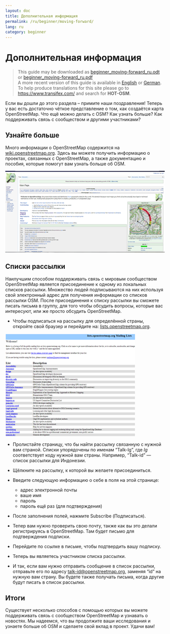 ```yaml
---
layout: doc
title: Дополнительная информация
permalink: /ru/beginner/moving-forward/
lang: ru
category: beginner
---
```


Дополнительная информация
=========================

> This guide may be downloaded as [beginner_moving-forward_ru.odt](/files/beginner_moving-forward_ru.odt) or [beginner_moving-forward_ru.pdf](/files/beginner_moving-forward_ru.pdf)  
> A more recent version of this guide is available in [English](/en/beginner/moving-forward) or [German](/de/beginner/moving-forward). To help produce translations for this site please go to <https://www.transifex.com/> and search for **HOT-OSM**.  

Если вы дошли до этого раздела – примите наши поздравления! Теперь у вас есть
достаточно чёткое представление о том, как создаётся карта OpenStreetMap. Что
ещё можно делать с OSM? Как узнать больше? Как поддерживать связь с сообществом
и другими участниками?

Узнайте больше
--------------

Много информации о OpenStreetMap содержится на
[wiki.openstreetmap.org](http://wiki.openstreetmap.org/). Здесь вы можете
получить информацию о проектах, связанных с OpenStreetMap, а также документацию
и пособия, которые помогут вам узнать больше об OSM.

![Wiki][]

<!-- also more info on this site once it is prepared -->

Списки рассылки
---------------

Наилучшим способом поддерживать связь с мировым сообществом OpenStreetMap является присоединение к одному из локальных списков рассылки. Множество людей подписываются на них используя свой электронный адрес для получения информации со списков рассылки OSM. После присоединения к списку рассылки вы сможете писать письма в группу, для того чтобы обсудить вопросы, которые вас интересуют, или же просто обсудить OpenStreetMap.

- Чтобы подписаться на рассылку для определённой страны, откройте свой браузер
  и перейдите на: [lists.openstreetmap.org](http://lists.openstreetmap.org/).

![Mailing list][]

- Пролистайте страницу, что бы найти рассылку связанную с нужной вам страной.
  Списки упорядочены по именам “Talk-lg”, где _lg_ соответствует коду нужной
  вам страны. Например, “Talk-id” — список рассылки для Индонезии.
- Щёлкните на рассылку, к которой вы желаете присоединиться.
- Введите следующую информацию о себе в поля на этой странице:

    -   адрес электронной почты
    -   ваше имя
    -   пароль
    -   пароль ещё раз (для подтверждения)

- После заполнения полей, нажмите Subscribe (Подписаться).
- Тепер вам нужно проверить свою почту, также как вы это делали регистрируясь в
  OpenStreetMap. Там будет письмо для подтверждения подписки.
- Перейдите по ссылке в письме, чтобы подтвердить вашу подписку.
- Теперь вы являетесь участником списка рассылки.
- И так, если вам нужно отправить сообщение в список рассылки, отправьте его по
  адресу [talk-id@openstreetmap.org](mailto:talk-id@openstreetmap.org), заменяя
  “id” на нужную вам страну. Вы будете также получать письма, когда другие
  будут писать в список рассылки.

<!-- maybe expand and put this back later
MapOSMatic
----------

One such project is called MapOSMatic, which you can access through your
internet browser at [maposmatic.org](http://www.maposmatic.org/). This
is a simple tool for printing a map of any area you choose. It will
automatically create the map, along with a grid over the map, and an
index of locations that are included in the area.

![MapOSMatic][]
-->

Итоги
-----

Существует несколько способов с помощью которых вы можете поддерживать связь с
сообществом OpenStreetMap и узнавать о новостях. Мы надеемся, что вы продолжите
ваши исследования и узнаете больше об OSM и сделаете свой вклад
в проект. Удачи вам!

[MapOSMatic]: /images/en/beginner/08_moving-forward/en_beg_08_moving-forward_image00_maposmatic-homepage.png
[Wiki]: /images/en/beginner/08_moving-forward/en_beg_08_moving-forward_image01_osm-wiki.png
[Mailing list]: /images/en/beginner/08_moving-forward/en_beg_08_moving-forward_image02_osm-mailing-lists.png
